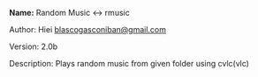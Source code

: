****Name:**** Random Music <-> rmusic

Author: Hiei <blascogasconiban@gmail.com>

Version: 2.0b

Description:
              Plays random music from given folder using cvlc(vlc)